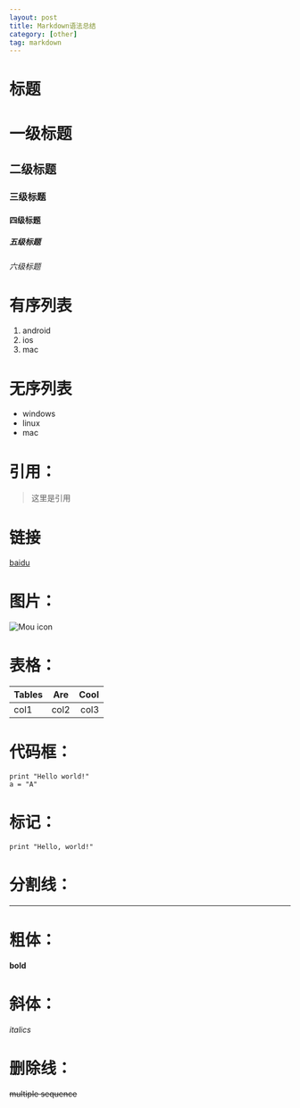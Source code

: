 ```yaml
---
layout: post
title: Markdown语法总结
category: [other]
tag: markdown
---
```


# 标题
# 一级标题
## 二级标题
### 三级标题
#### 四级标题
##### 五级标题
###### 六级标题


# 有序列表

1. android
2. ios
3. mac


# 无序列表

* windows
* linux
* mac

# 引用：

> 这里是引用



# 链接

[baidu](http://baidu.com)

# 图片：

![Mou icon](http://mouapp.com/Mou_128.png)

# 表格：

| Tables  | Are    | Cool  |
| ------- | :----: | ----: |
| col1    | col2   | col3  |


# 代码框：

	print "Hello world!"
	a = "A"
	
	
# 标记：	

`print "Hello, world!"` 

# 分割线：

***

# 粗体：
**bold**

# 斜体：
*italics*

# 删除线：
~~multiple sequence~~




